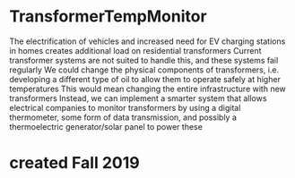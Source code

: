 # TransformerTempMonitor

The electrification of vehicles and increased need for EV charging stations in homes creates additional load on residential transformers
Current transformer systems are not suited to handle this, and these systems fail regularly
We could change the physical components of transformers, i.e. developing a different type of oil to allow them to operate safely at higher temperatures
This would mean changing the entire infrastructure with new transformers
Instead, we can implement a smarter system that allows electrical companies to monitor transformers by using a digital thermometer, some form of data transmission, and possibly a thermoelectric generator/solar panel to power these

# created Fall 2019